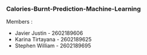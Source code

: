 ### Calories-Burnt-Prediction-Machine-Learning
Members : 
- Javier Justin - 2602189606
- Karina Tirtayana - 2602189625
- Stephen William - 2602189695
